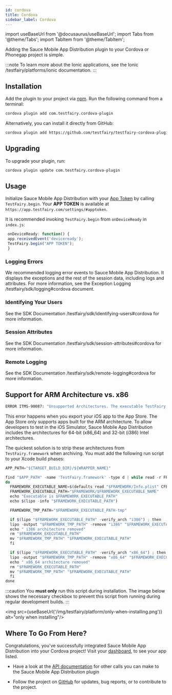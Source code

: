 ```yaml
---
id: cordova
title: Cordova
sidebar_label: Cordova
---
```


import useBaseUrl from '@docusaurus/useBaseUrl';
import Tabs from '@theme/Tabs';
import TabItem from '@theme/TabItem';

Adding the Sauce Mobile App Distribution plugin to your Cordova or Phonegap project is simple.

:::note
To learn more about the Ionic applications, see the Ionic /testfairy/platforms/ionic documentation.
:::

## Installation

Add the plugin to your project via [npm](https://www.npmjs.com/package/com.testfairy.cordova-plugin). Run the following command from a terminal:

```bash
cordova plugin add com.testfairy.cordova-plugin
```

Alternatively, you can install it directly from GitHub:

```bash
cordova plugin add https://github.com/testfairy/testfairy-cordova-plugin
```

## Upgrading

To upgrade your plugin, run:

```bash
cordova plugin update com.testfairy.cordova-plugin
```

## Usage

Initialize Sauce Mobile App Distribution with your [App Token](https://app.testfairy.com/settings/#apptoken) by calling `TestFairy.begin`. Your **APP TOKEN** is available at `https://app.testfairy.com/settings/#apptoken`.

It is recommended invoking `TestFairy.begin` from `onDeviceReady` in `index.js`:

```js
 onDeviceReady: function() {
 app.receivedEvent('deviceready');
 TestFairy.begin("APP TOKEN");
 }
```

### Logging Errors

We recommended logging error events to Sauce Mobile App Distribution. It displays the exceptions and the rest of the session data, including logs and attributes. For more information, see the Exception Logging /testfairy/sdk/logging#cordova document.

### Identifying Your Users

See the SDK Documentation /testfairy/sdk/identifying-users#cordova for more information.

### Session Attributes

See the SDK Documentation /testfairy/sdk/session-attributes#cordova for more information.

### Remote Logging

See the SDK Documentation /testfairy/sdk/remote-logging#cordova for more information.

## Support for ARM Architecture vs. x86

```bash
ERROR ITMS-90087: "Unsupported Architectures. The executable TestFairy.framework contains unsupported architectures '[x86_64, i386]'
```

This error happens when you export your iOS app to the App Store. The App Store only supports apps built for the ARM architecture. To allow developers to test in the iOS Simulator, Sauce Mobile App Distribution includes the architectures for 64-bit (x86_64) and 32-bit (i386) Intel architectures.

The quickest solution is to strip these architectures from `TestFairy.framework` when archiving. You must add the following run script to your Xcode build phases:

```js
APP_PATH="${TARGET_BUILD_DIR}/${WRAPPER_NAME}"

find "$APP_PATH" -name 'TestFairy.framework' -type d | while read -r FRAMEWORK
do
  FRAMEWORK_EXECUTABLE_NAME=$(defaults read "$FRAMEWORK/Info.plist" CFBundleExecutable)
  FRAMEWORK_EXECUTABLE_PATH="$FRAMEWORK/$FRAMEWORK_EXECUTABLE_NAME"
  echo "Executable is $FRAMEWORK_EXECUTABLE_PATH"
  echo $(lipo -info "$FRAMEWORK_EXECUTABLE_PATH")

  FRAMEWORK_TMP_PATH="$FRAMEWORK_EXECUTABLE_PATH-tmp"

  if $(lipo "$FRAMEWORK_EXECUTABLE_PATH" -verify_arch "i386") ; then
  lipo -output "$FRAMEWORK_TMP_PATH" -remove "i386" "$FRAMEWORK_EXECUTABLE_PATH"
  echo " i386 architecture removed"
  rm "$FRAMEWORK_EXECUTABLE_PATH"
  mv "$FRAMEWORK_TMP_PATH" "$FRAMEWORK_EXECUTABLE_PATH"
  fi

  if $(lipo "$FRAMEWORK_EXECUTABLE_PATH" -verify_arch "x86_64") ; then
  lipo -output "$FRAMEWORK_TMP_PATH" -remove "x86_64" "$FRAMEWORK_EXECUTABLE_PATH"
  echo " x86_64 architecture removed"
  rm "$FRAMEWORK_EXECUTABLE_PATH"
  mv "$FRAMEWORK_TMP_PATH" "$FRAMEWORK_EXECUTABLE_PATH"
  fi
done
```

:::caution
You **must only** run this script during installation. The image below shows the necessary checkbox to prevent this script from running during regular development builds.
:::

<img src={useBaseUrl('/img/testfairy/platform/only-when-installing.png')} alt="only when installing"/>

## Where To Go From Here?

Congratulations, you've successfully integrated Sauce Mobile App Distribution into your Cordova project! Visit your [dashboard](http://app.testfairy.com/), to see your app listed.

- Have a look at the [API documentation](https://github.com/testfairy/testfairy-cordova-plugin/blob/master/www/testfairy.js) for other calls you can make to the Sauce Mobile App Distribution plugin

- Follow the project on [GitHub](https://github.com/testfairy/testfairy-cordova-plugin) for updates, bug reports, or to contribute to the project.
